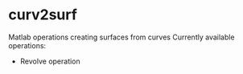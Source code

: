 # curv2surf
Matlab operations creating surfaces from curves
Currently available operations:
- Revolve operation
